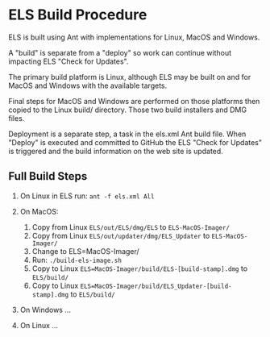# ELS Build Procedure

ELS is built using Ant with implementations for Linux, MacOS and Windows.

A "build" is separate from a "deploy" so work can continue without
impacting ELS "Check for Updates".

The primary build platform is Linux, although ELS may be built
on and for MacOS and Windows with the available targets.

Final steps for MacOS and Windows are performed on those 
platforms then copied to the Linux build/ directory. Those two
build installers and DMG files.

Deployment is a separate step, a task in the els.xml Ant build
file. When "Deploy" is executed and committed to GitHub the ELS 
"Check for Updates" is triggered and the build information on
the web site is updated.

## Full Build Steps

 1. On Linux in ELS run: ```ant -f els.xml All```

 2. On MacOS:
    1. Copy from Linux ```ELS/out/ELS/dmg/ELS``` to ```ELS-MacOS-Imager/```
    2. Copy from Linux ```ELS/out/updater/dmg/ELS_Updater``` to ```ELS-MacOS-Imager/```
    3. Change to ELS=MacOS-Imager/
    4. Run: ```./build-els-image.sh```
    5. Copy to Linux ```ELS=MacOS-Imager/build/ELS-[build-stamp].dmg``` to ```ELS/build/```
    6. Copy to Linux ```ELS=MacOS-Imager/build/ELS_Updater-[build-stamp].dmg``` to ```ELS/build/```
 
 3. On Windows ... 

 4. On Linux ...
